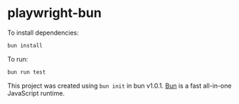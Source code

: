# playwright-bun

To install dependencies:

```bash
bun install
```

To run:

```bash
bun run test
```

This project was created using `bun init` in bun v1.0.1. [Bun](https://bun.sh) is a fast all-in-one JavaScript runtime.

